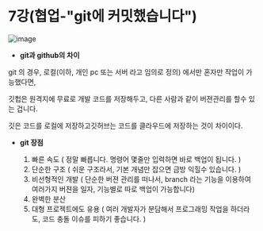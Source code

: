 # 7강(협업-"git에 커밋했습니다")

![image](https://user-images.githubusercontent.com/90367004/155152162-319e0b9a-e192-454e-ba47-bc628aa4928c.png)

- **git과 github의 차이**

git 의 경우, 로컬(이하, 개인 pc 또는 서버 라고 임의로 정의) 에서만 혼자만 작업이 가능했다면,

깃헙은 원격지에 무료로 개발 코드를 저장해두고, 다른 사람과 같이 버젼관리를 할수 있는 겁니다.

깃은 코드를 로컬에 저장하고깃허브는 코드를 클라우드에 저장하는 것이 차이이다.

- **git 장점**

  1. 빠른 속도 ( 정말 빠릅니다. 명령어 몇줄만 입력하면 바로 백업이 됩니다. )
  2. 단순한 구조 ( 쉬운 구조라서, 기본 개념만 잡으면 금방 익힐수 있습니다. )
  3. 비선형적인 개발 ( 단순한 버젼 관리를 떠나서, branch 라는 기능을 이용하여 여러가지 버젼을 일자, 기능별로 따로 백업이 가능합니다)
  4. 완벽한 분산
  5. 대형 프로젝트에도 유용 ( 여러 개발자가 분담해서 프로그래밍 작업을 하더라도, 코드 충돌 이슈를 피하기 좋습니다. )

  

